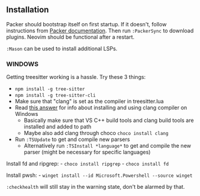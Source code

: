 ## Installation

Packer should bootstrap itself on first startup. If it doesn't, follow instructions from [Packer documentation](https://github.com/wbthomason/packer.nvim). 
Then run `:PackerSync` to download plugins. Neovim should be functional after a restart.

`:Mason` can be used to install additional LSPs.

### WINDOWS
Getting treesitter working is a hassle. Try these 3 things:

- `npm install -g tree-sitter`
- `npm install -g tree-sitter-cli`
- Make sure that "clang" is set as the compiler in treesitter.lua
- Read [this answer](https://stackoverflow.com/a/72458912) for info about installing and using clang compiler on Windows
    - Basically make sure that VS C++ build tools and clang build tools are installed and added to path
    - Maybe also add clang through choco `choco install clang`
- Run `:TSUpdate` to get and compile new parsers
    - Alternatively run `:TSInstall *language*` to get and compile the new parser (might be necessary for specific languages)

Install fd and ripgrep:
    - `choco install ripgrep`
    - `choco install fd`

Install pwsh:
    - `winget install --id Microsoft.Powershell --source winget`

`:checkhealth` will still stay in the warning state, don't be alarmed by that.
